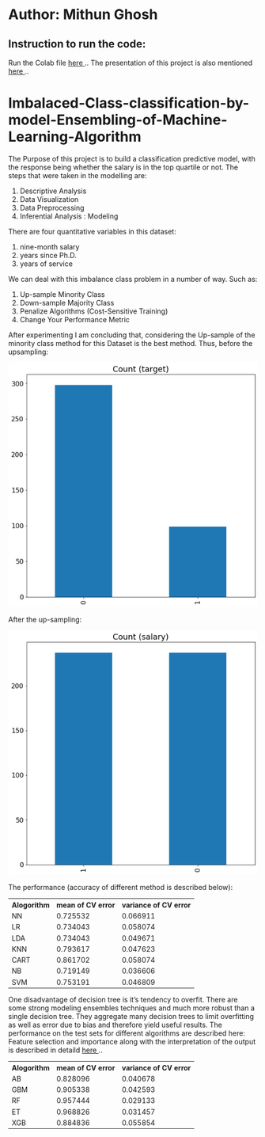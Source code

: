 
<h1>Author: Mithun Ghosh</h1>
<h2> Instruction to run the code:</h2>
</p2>Run the Colab file <a href="NIH.ipynb"> here </a>.. The presentation of this project is also mentioned <a href="SalaryData_presentation_Ghosh_Mithun.pptx"> here </a>..</p2>
<h1> Imbalaced-Class-classification-by-model-Ensembling-of-Machine-Learning-Algorithm</h1>

<p1>The Purpose of this project is to build a classification predictive model, with the response being whether the salary is in the top quartile or not.
The steps that were taken in the modelling are:
  <ol>
    <li>
    Descriptive Analysis</li>
 <li>Data Visualization</li>
 <li>Data Preprocessing</li>
 <li>Inferential Analysis : Modeling
</li>
    </ol>
There are four quantitative variables in this dataset: 
 <ol>
    <li>nine-month salary</li>
    <li>years since Ph.D.</li>
    <li>years of service</li>
    </ol>
</p1>
We can deal with this imbalance class problem in a number of way. Such as:
<ol><li>Up-sample Minority Class</li>
<li>Down-sample Majority Class</li>
<li>Penalize Algorithms (Cost-Sensitive Training)</li>
<li>Change Your Performance Metric</li></ol>

After experimenting I am concluding that, considering the Up-sample of the minority class method for this Dataset is the best method.
Thus, before the upsampling:

<img src="f9.png"> </img>


After the up-sampling:

<img src="p1.png"></img>

The performance (accuracy of different method is described below):
<table style="width:100%">
<tr>
  <th>Alogorithm</th>  <th>mean of CV error</th> <th>variance of CV error</th></tr>
  
<tr><td>NN</td>               <td>0.725532    </td>         <td>    0.066911</td></tr>
<tr><td>LR  </td>               <td> 0.734043   </td>          <td>   0.058074</td></tr>
<tr><td>LDA   </td>          <td>  0.734043  </td>           <td>   0.049671</td></tr>
<tr><td>KNN  </td>          <td>  0.793617   </td>          <td>   0.047623</td></tr>
<tr><td>CART  </td>         <td>  0.861702  </td>           <td>  0.058074</td></tr>
<tr><td>NB   </td>          <td>   0.719149  </td>          <td>    0.036606</td></tr>
<tr><td>SVM   </td>        <td>  0.753191  </td>            <td>  0.046809</td></tr>

</table>
<p3>
One disadvantage of decision tree is it’s tendency to overfit. There are some strong modeling ensembles techniques and much more robust than a single decision tree. They aggregate many decision trees to limit overfitting as well as error due to bias and therefore yield useful results. The performance on the test sets for different algorithms are described here:
  <table style="width:100%">
<tr>
  <th>Alogorithm</th>  <th>mean of CV error</th> <th>variance of CV error</th></tr>
<tr><td> AB</td>  <td>0.828096</td> <td>0.040678</td></tr>
<tr><td>GBM</td> <td>0.905338</td><td> 0.042593</td></tr>
<tr><td>RF</td> <td>0.957444 </td><td>0.029133</td></tr>
<tr><td>ET</td> <td>0.968826 </td><td>0.031457</td></tr>
<tr><td>XGB</td> <td>0.884836</td><td> 0.055854</td></tr>
 Feature selection and importance along with the interpretation of the output is described in detaild <a href="SalaryData_presentation_Ghosh_Mithun.pptx"> here </a>..
</p3>



